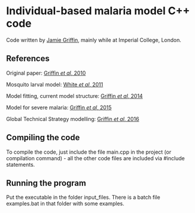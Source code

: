 
# Individual-based malaria model C++ code

Code written by [Jamie Griffin](https://www.qmul.ac.uk/maths/profiles/griffinj.html), mainly while at Imperial College, London.

## __References__
  
 Original paper: [Griffin *et al*, 2010](http://journals.plos.org/plosmedicine/article?id=10.1371/journal.pmed.1000324)
  
 Mosquito larval model: [White *et al*, 2011](https://parasitesandvectors.biomedcentral.com/articles/10.1186/1756-3305-4-153)
  
 Model fitting, current model structure: [Griffin *et al*, 2014](https://www.nature.com/articles/ncomms4136)
  
 Model for severe malaria: [Griffin *et al*, 2015](http://rspb.royalsocietypublishing.org/content/282/1801/20142657)
  
 Global Technical Strategy modelling: [Griffin *et al*, 2016](http://www.thelancet.com/journals/laninf/article/PIIS1473-3099(15)00423-5/abstract)
 
## __Compiling the code__

To compile the code, just include the file main.cpp in the project (or compilation command) - all the other code files are included via #include statements. 

## __Running the program__

Put the executable in the folder input_files. There is a batch file examples.bat in that folder with some examples.
